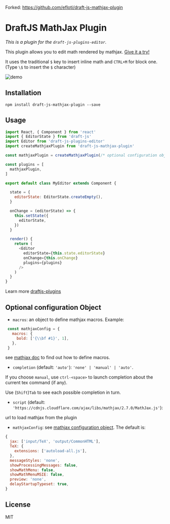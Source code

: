 Forked: https://github.com/efloti/draft-js-mathjax-plugin


# DraftJS MathJax Plugin

*This is a plugin for the `draft-js-plugins-editor`.*

This plugin allows you to edit math rendered by mathjax. [Give it a try!](https://efloti.github.io/draft-js-mathjax-plugin/)

It uses the traditional `$` key to insert inline math and `CTRL+M` for block one. (Type `\$` to insert the `$` character)

![demo](https://github.com/efloti/draft-js-mathjax-plugin/raw/master/demo.gif)

## Installation

```
npm install draft-js-mathjax-plugin --save
```

## Usage

```js
import React, { Component } from 'react'
import { EditorState } from 'draft-js'
import Editor from 'draft-js-plugins-editor'
import createMathjaxPlugin from 'draft-js-mathjax-plugin'

const mathjaxPlugin = createMathjaxPlugin(/* optional configuration object */)

const plugins = [
  mathjaxPlugin,
]

export default class MyEditor extends Component {

  state = {
    editorState: EditorState.createEmpty(),
  }

  onChange = (editorState) => {
    this.setState({
      editorState,
    })
  }

  render() {
    return (
      <Editor
        editorState={this.state.editorState}
        onChange={this.onChange}
        plugins={plugins}
      />
    )
  }
}
```

Learn more [draftjs-plugins](https://github.com/draft-js-plugins/draft-js-plugins)

## Optional configuration Object

  - `macros`: an object to define mathjax macros. Example:
  
 ```js
  const mathjaxConfig = {
    macros: {
      bold: ['{\\bf #1}', 1],
    },
  }
 ```
  
  see [mathjax doc](http://docs.mathjax.org/en/latest/tex.html?highlight=macros#defining-tex-macros) to find out how to define macros.
  - `completion` (default: `'auto'`): `'none' | 'manual' | 'auto'`.
  
  If you choose `manual`, use `ctrl-<space>` to launch completion about the current tex command (if any).
  
  Use (`Shift`)`Tab` to see each possible completion in turn.
  - `script` (default: `'https://cdnjs.cloudflare.com/ajax/libs/mathjax/2.7.0/MathJax.js'`): 
  
  url to load mathjax from the plugin
  - `mathjaxConfig`: see [mathjax configuration object](http://docs.mathjax.org/en/latest/options/index.html). The default is:
  
  ```js
  {                                                        
    jax: ['input/TeX', 'output/CommonHTML'],                                       
    TeX: {                                                                         
      extensions: ['autoload-all.js'],                                             
    },                                                                             
    messageStyles: 'none',                                                         
    showProcessingMessages: false,                                                 
    showMathMenu: false,                                                           
    showMathMenuMSIE: false,                                                       
    preview: 'none',                                                               
    delayStartupTypeset: true,                                                     
  }
  ```

## License

MIT
